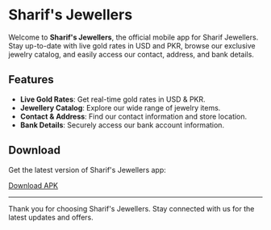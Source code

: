 # Sharif's Jewellers

Welcome to **Sharif's Jewellers**, the official mobile app for Sharif Jewellers. Stay up-to-date with live gold rates in USD and PKR, browse our exclusive jewelry catalog, and easily access our contact, address, and bank details.

## Features

- **Live Gold Rates**: Get real-time gold rates in USD & PKR.
- **Jewellery Catalog**: Explore our wide range of jewelry items.
- **Contact & Address**: Find our contact information and store location.
- **Bank Details**: Securely access our bank account information.

## Download

Get the latest version of Sharif's Jewellers app:

[Download APK](https://drive.google.com/file/d/1RrXHbcuHPySPZbGWJeJnTA1S3CvtvP2a/view?usp=drive_link)

---

Thank you for choosing Sharif's Jewellers. Stay connected with us for the latest updates and offers.
